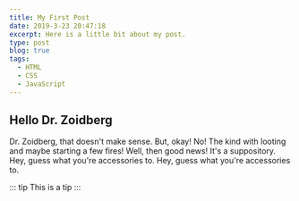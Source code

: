 ```yaml
---
title: My First Post
date: 2019-3-23 20:47:18
excerpt: Here is a little bit about my post.
type: post
blog: true
tags:
  - HTML
  - CSS
  - JavaScript
---
```


## Hello Dr. Zoidberg

Dr. Zoidberg, that doesn't make sense. But, okay! No! The kind with looting and maybe starting a few fires! Well, then good news! It's a suppository. Hey, guess what you're accessories to. Hey, guess what you're accessories to.

::: tip
This is a tip
:::
